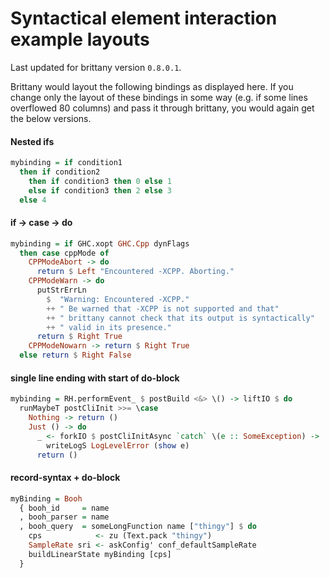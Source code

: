 # Syntactical element interaction example layouts

Last updated for brittany version `0.8.0.1`.

Brittany would layout the following bindings as displayed here. If you change
only the layout of these bindings in some way (e.g. if some lines overflowed
80 columns) and pass it through brittany, you would again get the below
versions.


#### Nested ifs

~~~~.hs
mybinding = if condition1
  then if condition2
    then if condition3 then 0 else 1
    else if condition3 then 2 else 3
  else 4
~~~~

#### if -> case -> do

~~~~.hs
mybinding = if GHC.xopt GHC.Cpp dynFlags
  then case cppMode of
    CPPModeAbort -> do
      return $ Left "Encountered -XCPP. Aborting."
    CPPModeWarn -> do
      putStrErrLn
        $  "Warning: Encountered -XCPP."
        ++ " Be warned that -XCPP is not supported and that"
        ++ " brittany cannot check that its output is syntactically"
        ++ " valid in its presence."
      return $ Right True
    CPPModeNowarn -> return $ Right True
  else return $ Right False
~~~~

#### single line ending with start of do-block

~~~~.hs
mybinding = RH.performEvent_ $ postBuild <&> \() -> liftIO $ do
  runMaybeT postCliInit >>= \case
    Nothing -> return ()
    Just () -> do
      _ <- forkIO $ postCliInitAsync `catch` \(e :: SomeException) ->
        writeLogS LogLevelError (show e)
      return ()
~~~~

#### record-syntax + do-block

~~~~.hs
myBinding = Booh
  { booh_id     = name
  , booh_parser = name
  , booh_query  = someLongFunction name ["thingy"] $ do
    cps            <- zu (Text.pack "thingy")
    SampleRate sri <- askConfig' conf_defaultSampleRate
    buildLinearState myBinding [cps]
  }
~~~~

